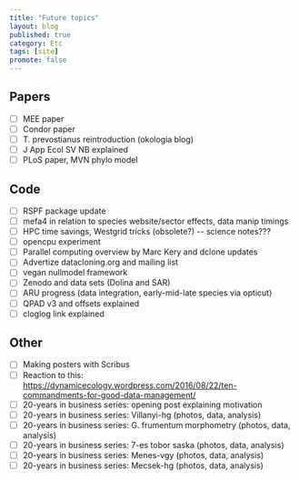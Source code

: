```yaml
---
title: "Future topics"
layout: blog
published: true
category: Etc
tags: [site]
promote: false
---
```


## Papers

- [ ] MEE paper
- [ ] Condor paper
- [ ] T. prevostianus reintroduction (okologia blog)
- [ ] J App Ecol SV NB explained
- [ ] PLoS paper, MVN phylo model

## Code

- [ ] RSPF package update
- [ ] mefa4 in relation to species website/sector effects, data manip timings
- [ ] HPC time savings, Westgrid tricks (obsolete?) -- science notes???
- [ ] opencpu experiment
- [ ] Parallel computing overview by Marc Kery and dclone updates
- [ ] Advertize datacloning.org and mailing list
- [ ] vegan nullmodel framework
- [ ] Zenodo and data sets (Dolina and SAR)
- [ ] ARU progress (data integration, early-mid-late species via opticut)
- [ ] QPAD v3 and offsets explained
- [ ] cloglog link explained

## Other

- [ ] Making posters with Scribus
- [ ] Reaction to this: https://dynamicecology.wordpress.com/2016/08/22/ten-commandments-for-good-data-management/
- [ ] 20-years in business series: opening post explaining motivation
- [ ] 20-years in business series: Villanyi-hg (photos, data, analysis)
- [ ] 20-years in business series: G. frumentum morphometry (photos, data, analysis)
- [ ] 20-years in business series: 7-es tobor saska (photos, data, analysis)
- [ ] 20-years in business series: Menes-vgy (photos, data, analysis)
- [ ] 20-years in business series: Mecsek-hg (photos, data, analysis)
